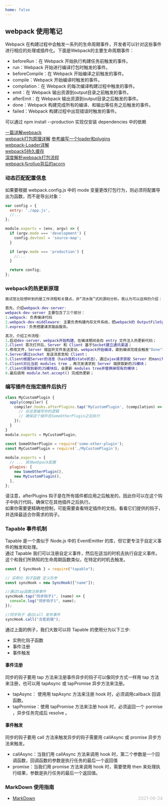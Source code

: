 ```yaml
---
home: false
---
```


## webpack 使用笔记

Webpack 在构建过程中会触发一系列的生命周期事件，开发者可以针对这些事件进行相应的处理或插件化。下面是Webpack的主要生命周期事件：

- beforeRun：在 Webpack 开始执行构建任务前触发的事件。
- run：Webpack 开始进行编译打包时触发的事件。
- beforeCompile：在 Webpack 开始编译之前触发的事件。
- compile：Webpack 开始编译时触发的事件。
- compilation：在 Webpack 的每次编译构建过程中触发的事件。
- emit：在 Webpack 输出资源到output目录之前触发的事件。
- afterEmit：在 Webpack 输出资源到output目录之后触发的事件。
- done：Webpack 构建完成所有的编译、和输出等任务之后触发的事件。
- failed：Webpack 构建过程中出现错误时触发的事件。

可以通过 npm install --production 实现仅安装 dependencies 中的依赖

[一篇详解webpack](https://zhuanlan.zhihu.com/p/443964387)  
[webpack打包原理详解](https://www.pipipi.net/30583.html/amp)
[参考编写一个loader和plugins](https://pcaaron.github.io/pages/fe/webpack/plugin.html#%E6%8F%92%E4%BB%B6%E4%BA%8B%E4%BB%B6%E5%A4%84%E7%90%86)  
[webpack-Loader详解](https://zhuanlan.zhihu.com/p/397174187)  
[webpack5持久缓存](https://segmentfault.com/a/1190000041726881?sort=votes)  
[深度解析webpack打包流程](https://www.pipipi.net/30583.html/amp)  
[webpack与rollup背后的acorn](https://www.zhihu.com/tardis/bd/art/149323563)  

### 动态匹配配置信息

如果要根据 webpack.config.js 中的 mode 变量更改打包行为，则必须将配置导出为函数，而不是导出对象：
``` js
var config = {
  entry: './app.js',
  //...
};

module.exports = (env, argv) => {
  if (argv.mode === 'development') {
    config.devtool = 'source-map';
  }

  if (argv.mode === 'production') {
    //...
  }

  return config;
};
```

### webpack的热更新原理

``` m
面试官比较想听到的是工作流程和关键点，非“流水账”式的源码分析。我认为可以这样的介绍：

首先，介绍webpack-dev-server:
webpack-dev-server 主要包含了三个部分：
1.webpack: 负责编译代码
2.webpack-dev-middleware: 主要负责构建内存文件系统，把webpack的 OutputFileSystem 替换成 InMemoryFileSystem。同时作为Express的中间件拦截请求，从内存文件系统中把结果拿出来。
3.express：负责搭建请求路由服务。

其次，介绍工作流程:
1.启动dev-server，webpack开始构建，在编译期间会向 entry 文件注入热更新代码；
2.Client 首次打开后，Server 和 Client 基于Socket建立通讯渠道；
3.修改文件，Server 端监听文件发送变动，webpack开始编译，直到编译完成会触发"Done"事件；
4.Server通过socket 发送消息告知 Client；
5.Client根据Server的消息（hash值和state状态），通过ajax请求获取 Server 的manifest描述文件；
6.Client对比当前 modules tree ，再次发请求到 Server 端获取新的JS模块；
7.Client获取到新的JS模块后，会更新 modules tree并替换掉现有的模块；
8.最后调用 module.hot.accept() 完成热更新；

```

### 编写插件在指定插件后执行

``` javascript
class MyCustomPlugin {
  apply(compiler) {
    compiler.hooks.afterPlugins.tap('MyCustomPlugin', (compilation) => {
      // 在这里编写你的逻辑
      // 确保这个插件在SomeOtherPlugin之后执行
    });
  }
}
module.exports = MyCustomPlugin;
```

``` javascript
const SomeOtherPlugin = require('some-other-plugin');
const MyCustomPlugin = require('./MyCustomPlugin');
 
module.exports = {
  // ... 其他webpack配置
  plugins: [
    new SomeOtherPlugin(),
    new MyCustomPlugin(),
  ],
};
```

请注意，afterPlugins 钩子是在所有插件都应用之后触发的，因此你可以在这个钩子中执行代码，确保它在其他插件之后执行。  
如果你需要更精确地控制，可能需要查看特定插件的文档，看看它们提供的钩子，并选择最适合你需求的钩子。


### Tapable 事件机制

Tapable 是一个类似于 Node.js 中的 EventEmitter 的库，但它更专注于自定义事件的触发和处理。  
通过 Tapable 我们可以注册自定义事件，然后在适当的时机去执行自定义事件。  
这个和我们所熟知的生命周期函数类似，在特定的时机去触发。  

``` javascript
const { SyncHook } = require("tapable");

// 实例化 钩子函数 定义形参
const syncHook = new SyncHook(["name"]);

//通过tap函数注册事件
syncHook.tap("同步钩子1", (name) => {
  console.log("同步钩子1", name);
});

//同步钩子 通过call 发布事件
syncHook.call("古茗前端");

```
通过上面的例子，我们大致可以将 Tapable 的使用分为以下三步:

- 实例化钩子函数
- 事件注册
- 事件触发

#### 事件注册
同步的钩子要用 tap 方法来注册事件异步的钩子可以像同步方式一样用 tap 方法来注册，也可以用 tapAsync 或 tapPromise 异步方法来注册。  
- tapAsync： 使用用 tapAsync 方法来注册 hook 时，必须调用callback 回调函数。  
- tapPromise：使用 tapPromise 方法来注册 hook 时，必须返回一个 pormise ，异步任务完成后 resolve 。  

####  事件触发
同步的钩子要用 call 方法来触发异步的钩子需要用 callAsync 或 promise 异步方法来触发。
- callAsync：当我们用 callAsync 方法来调用 hook 时，第二个参数是一个回调函数，回调函数的参数是执行任务的最后一个返回值  
- promise：当我们用 promise 方法来调用 hook 时，需要使用 then 来处理执行结果，参数是执行任务的最后一个返回值。  


### MarkDown 使用指南

- [MarkDown](../blog-daily/use-markdown) <span style="color:#bbb; float:right">2021-06-24</span>
